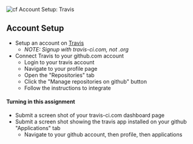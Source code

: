 ![cf](http://i.imgur.com/7v5ASc8.png) Account Setup: Travis

## Account Setup
- Setup an account on [Travis](https://www.travis-ci.com/)
  - *NOTE: Signup with travis-ci.com, not .org*
- Connect Travis to your github.com account
  - Login to your travis account
  - Navigate to your profile page
  - Open the "Repositories" tab
  - Click the "Manage repositories on github" button
  - Follow the instructions to integrate

#### Turning in this assignment
- Submit a screen shot of your travis-ci.com dashboard page
- Submit a screen shot showing the travis app installed on your github "Applications" tab
  - Navigate to your github account, then profile, then applications
